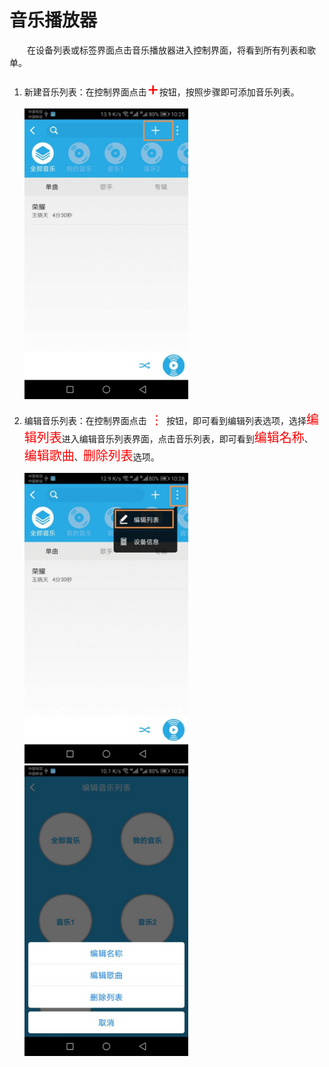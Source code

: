 # 音乐播放器

&emsp;&emsp;在设备列表或标签界面点击音乐播放器进入控制界面，将看到所有列表和歌单。

1. 新建音乐列表：在控制界面点击<font style='color:#ff0000;font-size:30px'>+</font>按钮，按照步骤即可添加音乐列表。

	<img src="../images/WiFi/音乐播放器/新建播单.png" width = "262" height = "465">
	
2. 编辑音乐列表：在控制界面点击<font style='color:#ff0000;font-size:20px'> ⋮ </font>按钮，即可看到编辑列表选项，选择<font style='color:#ff0000;font-size:20px'>编辑列表</font>进入编辑音乐列表界面，点击音乐列表，即可看到<font style='color:#ff0000;font-size:20px'>编辑名称</font>、<font style='color:#ff0000;font-size:20px'>编辑歌曲</font>、<font style='color:#ff0000;font-size:20px'>删除列表</font>选项。

	<img src="../images/WiFi/音乐播放器/编辑列表.png" width = "262" height = "465">
	
	<img src="../images/WiFi/音乐播放器/编辑播单.png" width = "262" height = "465">


